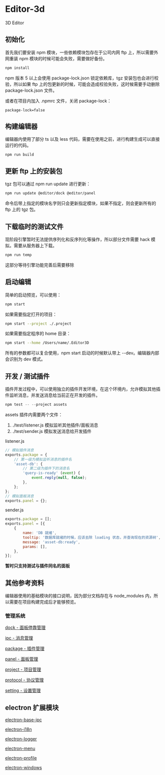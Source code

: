 # Editor-3d

3D Editor

## 初始化

首先我们要安装 npm 模块，一些依赖模块包存在于公司内网 ftp 上，所以需要外网重装 npm 模块的时候可能会失败，需要做好备份。

```bash
npm install
```

npm 版本 5 以上会使用 package-lock.json 锁定依赖库，tgz 安装包也会进行校验，所以如果 ftp 上的包更新的时候，可能会造成校验失败，这时候需要手动删除 package-lock.json 文件。

或者在项目内加入 .npmrc 文件，关闭 package-lock：

```
package-lock=false
```

## 构建编辑器

编辑器内使用了部分 ts 以及 less 代码，需要在使用之前，进行构建生成可以直接运行的代码。

```
npm run build
```

## 更新 ftp 上的安装包

tgz 包可以通过 npm run update 进行更新：

```bash
npm run update @editor/dock @editor/panel
```

命令后带上指定的模块名字则只会更新指定模块，如果不指定，则会更新所有的 ftp 上的 tgz 包。

## 下载临时的测试文件

现阶段引擎暂时无法提供序列化和反序列化等操作，所以部分文件需要 hack 模拟。需要从服务器上下载。

```bash
npm run temp
```

这部分等待引擎功能完善后需要移除

## 启动编辑

简单的启动预览，可以使用：

```bash
npm start
```

如果需要指定打开的项目：

```bash
npm start --project ./.project
```

如果需要指定程序的 home 目录：

```bash
npm start --home /Users/name/.Editor3D
```

所有的参数都可以复合使用，npm start 启动的时候默认带上 --dev。编辑器内部会识别为 dev 模式。

## 开发 / 测试插件

插件开发过程中，可以使用独立的插件开发环境，在这个环境内，允许模拟其他插件监听消息，并发送消息给当前正在开发的插件。

```javascript
npm test -- --project assets
```

assets 插件内需要两个文件：

1. ./test/listener.js 模拟监听其他插件/面板消息
2. ./test/sender.js 模拟发送消息给开发插件

listener.js

```javascript
// 模拟插件消息
exports.package = {
    // 第一级为模拟监听消息的插件名
    'asset-db': {
        // 第二级为插件下的消息名
        'query-is-ready' (event) {
            event.reply(null, false);
        },
    };
};
// 模拟面板消息
exports.panel = {};
```

sender.js

```javascript
exports.package = [];
exports.panel = [{
    {
        name: 'DB 就绪',
        tooltip: '数据库就绪的时候，应该去除 loading 状态，并查询现在的资源树',
        message: 'asset-db:ready',
        params: [],
    },
}];
```

**暂时只支持测试与插件同名的面板**

## 其他参考资料

编辑器使用的基础模块的接口说明，因为部分文档存在与 node_modules 内，所以需要在项目构建完成后才能够预览。

### 管理系统

[dock     - 面板停靠管理](./node_modules/@editor/dock/README.MD)

[ipc      - 消息管理](./node_modules/@editor/ipc/README.MD)

[package  - 插件管理](./node_modules/@editor/package/README.MD)

[panel    - 面板管理](./node_modules/@editor/panel/README.MD)

[project  - 项目管理](./node_modules/@editor/project/README.MD)

[protocol - 协议管理](./node_modules/@editor/protocol/README.MD)

[setting  - 设置管理](./node_modules/@editor/setting/README.MD)

## electron 扩展模块

[electron-base-ipc](./node_modules/@base/electron-base-ipc/README.MD)

[electron-i18n](./node_modules/@base/electron-i18n/README.MD)

[electron-logger](./node_modules/@base/electron-logger/README.MD)

[electron-menu](./node_modules/@base/electron-menu/README.MD)

[electron-profile](./node_modules/@base/electron-profile/README.MD)

[electron-windows](./node_modules/@base/electron-windows/README.MD)